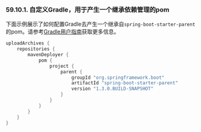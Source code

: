 ### 59.10.1. 自定义Gradle，用于产生一个继承依赖管理的pom

下面示例展示了如何配置Gradle去产生一个继承自`spring-boot-starter-parent`的pom。请参考[Gradle用户指南](http://gradle.org/docs/current/userguide/userguide.html)获取更多信息。
```gradle
uploadArchives {
    repositories {
        mavenDeployer {
            pom {
                project {
                    parent {
                        groupId "org.springframework.boot"
                        artifactId "spring-boot-starter-parent"
                        version "1.3.0.BUILD-SNAPSHOT"
                    }
                }
            }
        }
    }
}
```

